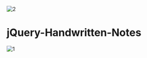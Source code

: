 ![2](https://github.com/atultembhekar/jQuery-Handwritten-Notes/assets/127327717/63fa34fa-d303-4286-9f5c-d690e3dc578a)
# jQuery-Handwritten-Notes
![1](https://github.com/atultembhekar/jQuery-Handwritten-Notes/assets/127327717/499484eb-0297-4531-a6cd-dcf055c346b6)
